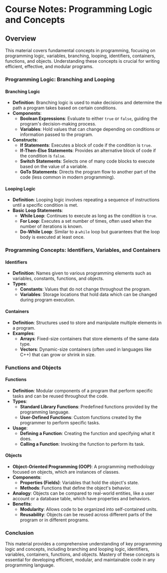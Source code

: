 # Course Notes: Programming Logic and Concepts

## Overview

This material covers fundamental concepts in programming, focusing on programming logic, variables, branching, looping, identifiers, containers, functions, and objects. Understanding these concepts is crucial for writing efficient, effective, and modular programs.

### Programming Logic: Branching and Looping

#### Branching Logic

-   **Definition**: Branching logic is used to make decisions and determine the path a program takes based on certain conditions.
-   **Components**:
    -   **Boolean Expressions**: Evaluate to either `true` or `false`, guiding the program's decision-making process.
    -   **Variables**: Hold values that can change depending on conditions or information passed to the program.
-   **Constructs**:
    -   **If Statements**: Executes a block of code if the condition is `true`.
    -   **If-Then-Else Statements**: Provides an alternative block of code if the condition is `false`.
    -   **Switch Statements**: Selects one of many code blocks to execute based on the value of a variable.
    -   **GoTo Statements**: Directs the program flow to another part of the code (less common in modern programming).

#### Looping Logic

-   **Definition**: Looping logic involves repeating a sequence of instructions until a specific condition is met.
-   **Basic Loop Statements**:
    -   **While Loop**: Continues to execute as long as the condition is `true`.
    -   **For Loop**: Executes a set number of times, often used when the number of iterations is known.
    -   **Do-While Loop**: Similar to a `while` loop but guarantees that the loop body is executed at least once.

### Programming Concepts: Identifiers, Variables, and Containers

#### Identifiers

-   **Definition**: Names given to various programming elements such as variables, constants, functions, and objects.
-   **Types**:
    -   **Constants**: Values that do not change throughout the program.
    -   **Variables**: Storage locations that hold data which can be changed during program execution.

#### Containers

-   **Definition**: Structures used to store and manipulate multiple elements in a program.
-   **Examples**:
    -   **Arrays**: Fixed-size containers that store elements of the same data type.
    -   **Vectors**: Dynamic-size containers (often used in languages like C++) that can grow or shrink in size.

### Functions and Objects

#### Functions

-   **Definition**: Modular components of a program that perform specific tasks and can be reused throughout the code.
-   **Types**:
    -   **Standard Library Functions**: Predefined functions provided by the programming language.
    -   **User-Defined Functions**: Custom functions created by the programmer to perform specific tasks.
-   **Usage**:
    -   **Defining a Function**: Creating the function and specifying what it does.
    -   **Calling a Function**: Invoking the function to perform its task.

#### Objects

-   **Object-Oriented Programming (OOP)**: A programming methodology focused on objects, which are instances of classes.
-   **Components**:
    -   **Properties (Fields)**: Variables that hold the object's state.
    -   **Methods**: Functions that define the object's behavior.
-   **Analogy**: Objects can be compared to real-world entities, like a user account or a database table, which have properties and behaviors.
-   **Benefits**:
    -   **Modularity**: Allows code to be organized into self-contained units.
    -   **Reusability**: Objects can be reused across different parts of the program or in different programs.

### Conclusion

This material provides a comprehensive understanding of key programming logic and concepts, including branching and looping logic, identifiers, variables, containers, functions, and objects. Mastery of these concepts is essential for developing efficient, modular, and maintainable code in any programming language.
